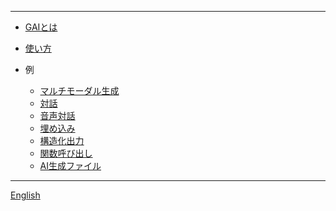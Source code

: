 ----
* [GAIとは](/ "GAIとは")
* [使い方](how-to-use "GAIの使い方")

* 例
  * [マルチモーダル生成](example-generating "文章を生成する")
  * [対話](example-chat "AIと一連の会話をする")
  * [音声対話](example-voice-chat "AIと音声でやり取りする")
  * [埋め込み](example-embedding "AIを使って検索する")
  * [構造化出力](example-response_schema "構造化された出力を得る")
  * [関数呼び出し](example-function_calling "AIがScratchのコードを実行する")
  * [AI生成ファイル](example-files "AI生成ファイルを活用する")

----
<a href="../" target="_self">English</a>